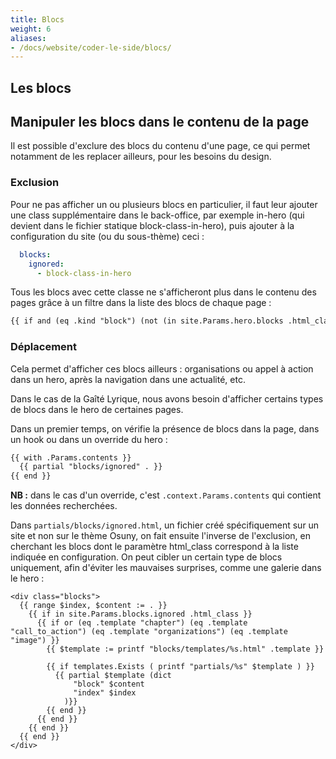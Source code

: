 ```yaml
---
title: Blocs
weight: 6
aliases: 
- /docs/website/coder-le-side/blocs/
---
```


## Les blocs



## Manipuler les blocs dans le contenu de la page

Il est possible d'exclure des blocs du contenu d'une page, ce qui permet notamment de les replacer ailleurs, pour les besoins du design.

### Exclusion

Pour ne pas afficher un ou plusieurs blocs en particulier, il faut leur ajouter une class supplémentaire dans le back-office, par exemple in-hero (qui devient dans le fichier statique block-class-in-hero), puis ajouter à la configuration du site (ou du sous-thème) ceci :

```yml {filename="config.yml"}
  blocks:
    ignored:
      - block-class-in-hero
```

Tous les blocs avec cette classe ne s'afficheront plus dans le contenu des pages grâce à un filtre dans la liste des blocs de chaque page :

```html {filename="partials/content/list.html"}
{{ if and (eq .kind "block") (not (in site.Params.hero.blocks .html_class) )}}
```

### Déplacement

Cela permet d'afficher ces blocs ailleurs : organisations ou appel à action dans un hero, après la navigation dans une actualité, etc.

Dans le cas de la Gaîté Lyrique, nous avons besoin d'afficher certains types de blocs dans le hero de certaines pages.

Dans un premier temps, on vérifie la présence de blocs dans la page, dans un hook ou dans un override du hero :

```html
{{ with .Params.contents }}
  {{ partial "blocks/ignored" . }}
{{ end }}
```

**NB :** dans le cas d'un override, c'est `.context.Params.contents` qui contient les données recherchées.

Dans `partials/blocks/ignored.html`, un fichier créé spécifiquement sur un site et non sur le thème Osuny, on fait ensuite l'inverse de l'exclusion, en cherchant les blocs dont le paramètre html_class correspond à la liste indiquée en configuration. On peut cibler un certain type de blocs uniquement, afin d'éviter les mauvaises surprises, comme une galerie dans le hero :

```
<div class="blocks">
  {{ range $index, $content := . }}
    {{ if in site.Params.blocks.ignored .html_class }}
      {{ if or (eq .template "chapter") (eq .template "call_to_action") (eq .template "organizations") (eq .template "image") }}
        {{ $template := printf "blocks/templates/%s.html" .template }}
  
        {{ if templates.Exists ( printf "partials/%s" $template ) }}
          {{ partial $template (dict
              "block" $content
              "index" $index
            )}}
        {{ end }}
      {{ end }}
    {{ end }}
  {{ end }}
</div>
```
